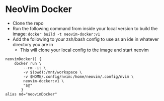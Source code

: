 # NeoVim Docker

- Clone the repo
- Run the following command from inside your local version to build the image:
`docker build -t neovim-docker:v1`
- Add the following to your zsh/bash config to use as an ide in whatever directory you are in
    + This will clone your local config to the image and start neovim
```
neovimDocker() {
    docker run \
        --rm -it \
        -v $(pwd):/mnt/workspace \
        -v $HOME/.config/nvim:/home/neovim/.config/nvim \
        neovim-docker:v1 \
        "$@"
       }
alias nd="neovimDocker"
```
